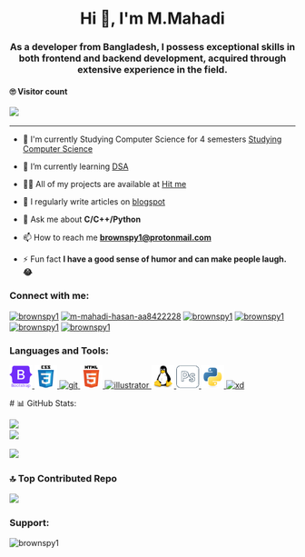 <h1 align="center">Hi 👋, I'm M.Mahadi</h1>
<h3 align="center">As a developer from Bangladesh, I possess exceptional skills in both frontend and backend development, acquired through extensive experience in the field.</h3>

#### 🙄 Visitor count <br>

  <img src="https://profile-counter.glitch.me/brownspy1/count.svg" /><hr>

- 🔭 I'm currently Studying Computer Science for 4 semesters [Studying Computer Science](https://www.barishalpoly.gov.bd/)

- 🌱 I’m currently learning [DSA](#)

- 👨‍💻 All of my projects are available at [Hit me](https://brownspy1.github.io/brownspy1/)

- 📝 I regularly write articles on [blogspot](https://motivedupro.blogspot.com/)

- 💬 Ask me about **C/C++/Python**

- 📫 How to reach me **brownspy1@protonmail.com**

- ⚡ Fun fact **I have a good sense of humor and can make people laugh. 😂**

<h3 align="left">Connect with me:</h3>
<p align="left">
<a href="https://twitter.com/brownspy1" target="blank"><img align="center" src="https://raw.githubusercontent.com/rahuldkjain/github-profile-readme-generator/master/src/images/icons/Social/twitter.svg" alt="brownspy1" height="30" width="40" /></a>
<a href="https://linkedin.com/in/m-mahadi-hasan-aa8422228" target="blank"><img align="center" src="https://raw.githubusercontent.com/rahuldkjain/github-profile-readme-generator/master/src/images/icons/Social/linked-in-alt.svg" alt="m-mahadi-hasan-aa8422228" height="30" width="40" /></a>
<a href="https://fb.com/brownspy1" target="blank"><img align="center" src="https://raw.githubusercontent.com/rahuldkjain/github-profile-readme-generator/master/src/images/icons/Social/facebook.svg" alt="brownspy1" height="30" width="40" /></a>
<a href="https://instagram.com/brownspy1" target="blank"><img align="center" src="https://raw.githubusercontent.com/rahuldkjain/github-profile-readme-generator/master/src/images/icons/Social/instagram.svg" alt="brownspy1" height="30" width="40" /></a>
<a href="https://www.youtube.com/c/brownspy1" target="blank"><img align="center" src="https://raw.githubusercontent.com/rahuldkjain/github-profile-readme-generator/master/src/images/icons/Social/youtube.svg" alt="brownspy1" height="30" width="40" /></a>
<a href="https://discord.gg/brownspy1" target="blank"><img align="center" src="https://raw.githubusercontent.com/rahuldkjain/github-profile-readme-generator/master/src/images/icons/Social/discord.svg" alt="brownspy1" height="30" width="40" /></a>
</p>

<h3 align="left">Languages and Tools:</h3>
<p align="left"> <a href="https://getbootstrap.com" target="_blank" rel="noreferrer"> <img src="https://raw.githubusercontent.com/devicons/devicon/master/icons/bootstrap/bootstrap-plain-wordmark.svg" alt="bootstrap" width="40" height="40"/> </a> <a href="https://www.w3schools.com/css/" target="_blank" rel="noreferrer"> <img src="https://raw.githubusercontent.com/devicons/devicon/master/icons/css3/css3-original-wordmark.svg" alt="css3" width="40" height="40"/> </a>  <a href="https://git-scm.com/" target="_blank" rel="noreferrer"> <img src="https://www.vectorlogo.zone/logos/git-scm/git-scm-icon.svg" alt="git" width="40" height="40"/> </a> <a href="https://www.w3.org/html/" target="_blank" rel="noreferrer"> <img src="https://raw.githubusercontent.com/devicons/devicon/master/icons/html5/html5-original-wordmark.svg" alt="html5" width="40" height="40"/> </a> <a href="https://www.adobe.com/in/products/illustrator.html" target="_blank" rel="noreferrer"> <img src="https://www.vectorlogo.zone/logos/adobe_illustrator/adobe_illustrator-icon.svg" alt="illustrator" width="40" height="40"/> </a>  </a> <a href="https://www.linux.org/" target="_blank" rel="noreferrer"> <img src="https://raw.githubusercontent.com/devicons/devicon/master/icons/linux/linux-original.svg" alt="linux" width="40" height="40"/> </a> <a href="https://www.photoshop.com/en" target="_blank" rel="noreferrer"> <img src="https://raw.githubusercontent.com/devicons/devicon/master/icons/photoshop/photoshop-line.svg" alt="photoshop" width="40" height="40"/> </a>  <a href="https://www.python.org" target="_blank" rel="noreferrer"> <img src="https://raw.githubusercontent.com/devicons/devicon/master/icons/python/python-original.svg" alt="python" width="40" height="40"/> </a> <a href="https://www.adobe.com/products/xd.html" target="_blank" rel="noreferrer"> <img src="[https://cdn.worldvectorlogo.com/logos/adobe-xd.svg](https://helpx.adobe.com/content/dam/help/mnemonics/xd_app_RGB_2017.svg)" alt="xd" width="40" height="40"/> </a> </p>
# 📊 GitHub Stats:

![](https://github-readme-stats.vercel.app/api?username=brownspy1&theme=radical&hide_border=false&include_all_commits=true&count_private=true)<br/>
![](https://github-readme-streak-stats.herokuapp.com/?user=brownspy1&theme=radical&hide_border=false)<br/>

![](https://github-readme-stats.vercel.app/api/top-langs?username=brownspy1&show_icons=true&locale=en&layout=compact )


  


### 🔝 Top Contributed Repo
![](https://github-contributor-stats.vercel.app/api?username=brownspy1&limit=5&theme=tokyonight&combine_all_yearly_contributions=true)



<h3 align="left">Support:</h3>
<p><a href="https://www.buymeacoffee.com/brownspy1"> <img align="left" src="https://cdn.buymeacoffee.com/buttons/v2/default-yellow.png" height="50" width="210" alt="brownspy1" /></a></p><br><br>
